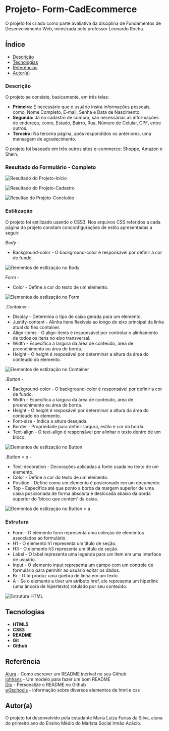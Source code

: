 # Projeto- Form-CadEcommerce

O projeto foi criado como parte avaliativa da disciplina de Fundamentos de Desenvolvimento Web, ministrada pelo professor Leonardo Rocha.

## Índice

* [Descrição](#descrição)
* [Tecnologias](#tecnologias)
* [Referências](#referência)
* [Autor(a)](#autora)

### Descrição 

O projeto se consiste, basicamente, em três telas:

 * __Primeira:__ É necessário que o usuário insira informações pessoais, como, Nome Completo, E-mail, Senha e Data de Nascimento.
 * __Segunda:__ Já no cadastro de compra, são necessárias as informações de endereço, como, Estado, Bairro, Rua, Número  de Celular, CPF, entre outros.
 * __Terceira:__ Na terceira página, após respondidos os anteriores, uma mensagem de agradecimento.

O projeto foi baseado em três outros sites e-commerce: Shoppe, Amazon e Shein.

### Resultado do Formulário - Completo

![Resultado do Projeto-Início](img/tela-inicial.PNG)

![Resultado do Projeto-Cadastro](img/tela-cadastro.PNG)

![Resultao do Projeto-Concluído](img/tela-final.PNG)

### Estilização

O projeto foi estilizado usando o CSS3. Nos arquivos CSS referidos a cada página do projeto constam conconfigurações de estilo apresentadas a seguir:

_Body_ - 
  * Background-color - O background-color é responsável por definir a cor de fundo.

![Elementos de estlização no Body](img/body.PNG)

_Form_ - 
  * Color - Define a cor do texto de um elemento.

![Elementos de estlização no Form](img/form.PNG)

_.Container_ - 
  * Display - Determina o tipo de caixa gerada para um elemento.
  * Justify-content - Alinha itens flexíveis ao longo do eixo principal da linha atual do flex container.
  * Align-items - O align-items é responsável por controlar o alinhamento de todos os itens no eixo transversal.
  * Width - Especifica a largura da área de conteúdo, área de preenchimento ou área de borda.
  * Height - O height é resposável por determinar a altura da área do conteudo do elemento.

![Elementos de estlização no Container](img/container.PNG)

_.Button_ -
  * Background-color - O background-color é responsável por definir a cor de fundo.
  * Width - Especifica a largura da área de conteúdo, área de preenchimento ou área de borda.
  * Height - O height é resposável por determinar a altura da área do conteudo do elemento.
  * Font-size - Indica a altura desejada.
  * Border - Propriedade para definir largura, estilo e cor da borda.
  * Text-align - O text-align é responsável por alinhar o texto dentro de um bloco.

![Elementos de estlização no Button](img/button.PNG)

_.Button > a_ - 
  * Text-decoration - Decorações aplicadas à fonte usada no texto de um elemento.
  * Color - Define a cor do texto de um elemento. 
  * Position - Define como um elemento é posicionado em um documento.
  * Top - Especifica até que ponto a borda da margem superior de uma caixa posicionada de forma absoluta é deslocada abaixo da borda superior do 'bloco que contém' da caixa.

![Elementos de estlização no Button > a](img/button-2.PNG)


### Estrutura

 * Form - O elemento form representa uma coleção de elementos associados ao formulário.
 * H1 - O elemento h1 representa um título de seção.
 * H3 - O elemento h3 representa um título de seção. 
 * Label - O label representa uma legenda para um item em uma interface de usuário.
 * Input - O elemento input representa um campo com um controle de formulário para permitir ao usuário editar os dados.
 * Br - O br produz uma quebra de linha em um texto
 * A - Se o elemento a tiver um atributo href, ele representa um hiperlink (uma âncora de hipertexto) rotulado por seu conteúdo.

![Estrutura HTML](img/estrutura.PNG)

## Tecnologias

* __HTML5__
* __CSS3__
* __README__
* __Git__
* __Github__

## Referência

[Alura](https://www.alura.com.br/artigos/escrever-bom-readme) - Como escrever um README incrível no seu Github<br>
[lohhans](https://gist.github.com/lohhans/f8da0b147550df3f96914d3797e9fb89) - Um modelo para fazer um bom README<br>
[Dio](https://www.dio.me/articles/personalize-o-readme-no-github) - Personalize o README no Github<br>
[w3schools](https://www.w3schools.com) - informação sobre diversos elementos de html e css

## Autor(a)

O projeto foi desenvolvido pela estudante Maria Luíza Farias da Silva, aluna do primeiro ano do Ensino Médio do Marista Social Irmão Acácio.